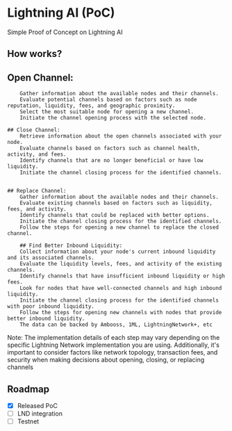 # Lightning AI (PoC)

Simple Proof of Concept on Lightning AI

## How works?

 ## Open Channel:
    	Gather information about the available nodes and their channels.
    	Evaluate potential channels based on factors such as node reputation, liquidity, fees, and geographic proximity.
    	Select the most suitable node for opening a new channel.
    	Initiate the channel opening process with the selected node.

   	## Close Channel:
    	Retrieve information about the open channels associated with your node.
    	Evaluate channels based on factors such as channel health, activity, and fees.
    	Identify channels that are no longer beneficial or have low liquidity.
    	Initiate the channel closing process for the identified channels.


   	## Replace Channel:
    	Gather information about the available nodes and their channels.
    	Evaluate existing channels based on factors such as liquidity, fees, and activity.
    	Identify channels that could be replaced with better options.
    	Initiate the channel closing process for the identified channels.
    	Follow the steps for opening a new channel to replace the closed channel.

    	## Find Better Inbound Liquidity:
    	Collect information about your node's current inbound liquidity and its associated channels.
    	Evaluate the liquidity levels, fees, and activity of the existing channels.
    	Identify channels that have insufficient inbound liquidity or high fees.
    	Look for nodes that have well-connected channels and high inbound liquidity.
    	Initiate the channel closing process for the identified channels with poor inbound liquidity.
    	Follow the steps for opening new channels with nodes that provide better inbound liquidity.
    	The data can be backed by Ambooss, 1ML, LightningNetwork+, etc

Note: The implementation details of each step may vary depending on the specific Lightning Network implementation you are using. Additionally, it's important to consider factors like network topology, transaction fees, and security when making decisions about opening, closing, or replacing channels

## Roadmap

- [x] Released PoC
- [ ] LND integration
- [ ] Testnet
